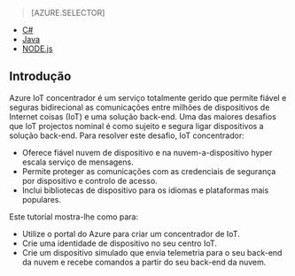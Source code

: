 > [AZURE.SELECTOR]
- [C#](../articles/iot-hub/iot-hub-csharp-csharp-getstarted.md)
- [Java](../articles/iot-hub/iot-hub-java-java-getstarted.md)
- [NODE.js](../articles/iot-hub/iot-hub-node-node-getstarted.md)

## <a name="introduction"></a>Introdução

Azure IoT concentrador é um serviço totalmente gerido que permite fiável e seguras bidirecional as comunicações entre milhões de dispositivos de Internet coisas (IoT) e uma solução back-end. Uma das maiores desafios que IoT projectos nominal é como sujeito e segura ligar dispositivos a solução back-end. Para resolver este desafio, IoT concentrador:

- Oferece fiável nuvem de dispositivo e na nuvem-a-dispositivo hyper escala serviço de mensagens.
- Permite proteger as comunicações com as credenciais de segurança por dispositivo e controlo de acesso.
- Inclui bibliotecas de dispositivo para os idiomas e plataformas mais populares.

Este tutorial mostra-lhe como para:

- Utilize o portal do Azure para criar um concentrador de IoT.
- Crie uma identidade de dispositivo no seu centro IoT.
- Crie um dispositivo simulado que envia telemetria para o seu back-end da nuvem e recebe comandos a partir do seu back-end da nuvem.